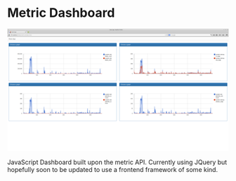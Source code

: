 Metric Dashboard
================

![Screenshot](https://raw.githubusercontent.com/stats-app/dashboard/6cbd7741fdc6311abac502659638634a06a2cc97/media/screenshot.png)

JavaScript Dashboard built upon the metric API. Currently using JQuery but hopefully soon to be updated to use a frontend framework of some kind.
